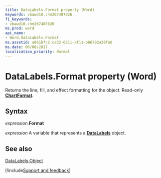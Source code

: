 ```yaml
---
title: DataLabels.Format property (Word)
keywords: vbawd10.chm207487026
f1_keywords:
- vbawd10.chm207487026
ms.prod: word
api_name:
- Word.DataLabels.Format
ms.assetid: a661b7c2-ca32-6211-af11-b66702a30fa8
ms.date: 06/08/2017
localization_priority: Normal
---
```



# DataLabels.Format property (Word)

Returns the line, fill, and effect formatting for the object. Read-only  **[ChartFormat](Word.ChartFormat.md)**.


## Syntax

_expression_.**Format**

 _expression_ A variable that represents a **[DataLabels](Word.DataLabels.md)** object.


## See also


[DataLabels Object](Word.DataLabels.md)

[!include[Support and feedback](~/includes/feedback-boilerplate.md)]